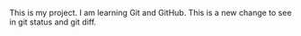 This is my project. I am learning Git and GitHub.
This is a new change to see in git status and git diff.
